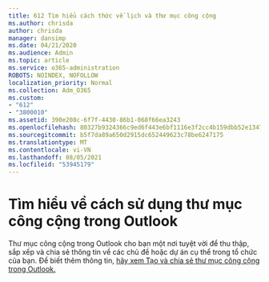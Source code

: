 ```yaml
---
title: 612 Tìm hiểu cách thức về lịch và thư mục công cộng
ms.author: chrisda
author: chrisda
manager: dansimp
ms.date: 04/21/2020
ms.audience: Admin
ms.topic: article
ms.service: o365-administration
ROBOTS: NOINDEX, NOFOLLOW
localization_priority: Normal
ms.collection: Adm_O365
ms.custom:
- "612"
- "3800010"
ms.assetid: 390e208c-6f7f-4430-86b1-068f66ea3243
ms.openlocfilehash: 80327b9324366c9ed6f443e6bf1116e3f2cc4b159dbb52e1347073e82273b93c
ms.sourcegitcommit: b5f7da89a650d2915dc652449623c78be6247175
ms.translationtype: MT
ms.contentlocale: vi-VN
ms.lasthandoff: 08/05/2021
ms.locfileid: "53945179"
---
```

# <a name="learn-about-using-public-folders-in-outlook"></a>Tìm hiểu về cách sử dụng thư mục công cộng trong Outlook

Thư mục công cộng trong Outlook cho bạn một nơi tuyệt vời để thu thập, sắp xếp và chia sẻ thông tin về các chủ đề hoặc dự án cụ thể trong tổ chức của bạn. Để biết thêm thông tin, [hãy xem Tạo và chia sẻ thư mục công cộng trong Outlook.](https://support.office.com/article/a2835011-d524-4a5c-a207-05c159bb2a97)
